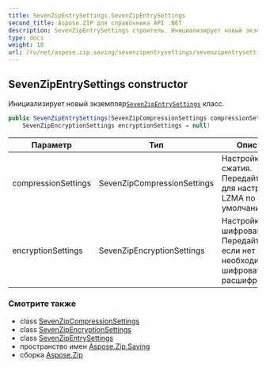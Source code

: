 ```yaml
---
title: SevenZipEntrySettings.SevenZipEntrySettings
second_title: Aspose.ZIP для справочника API .NET
description: SevenZipEntrySettings строитель. Инициализирует новый экземплярSevenZipEntrySettings класс.
type: docs
weight: 10
url: /ru/net/aspose.zip.saving/sevenzipentrysettings/sevenzipentrysettings/
---
```

## SevenZipEntrySettings constructor

Инициализирует новый экземпляр[`SevenZipEntrySettings`](../) класс.

```csharp
public SevenZipEntrySettings(SevenZipCompressionSettings compressionSettings = null, 
    SevenZipEncryptionSettings encryptionSettings = null)
```

| Параметр | Тип | Описание |
| --- | --- | --- |
| compressionSettings | SevenZipCompressionSettings | Настройки сжатия. Передайте null для настроек LZMA по умолчанию. |
| encryptionSettings | SevenZipEncryptionSettings | Настройки шифрования. Передайте null, если нет необходимости шифровать или расшифровывать. |

### Смотрите также

* class [SevenZipCompressionSettings](../../sevenzipcompressionsettings/)
* class [SevenZipEncryptionSettings](../../sevenzipencryptionsettings/)
* class [SevenZipEntrySettings](../)
* пространство имен [Aspose.Zip.Saving](../../sevenzipentrysettings/)
* сборка [Aspose.Zip](../../../)


